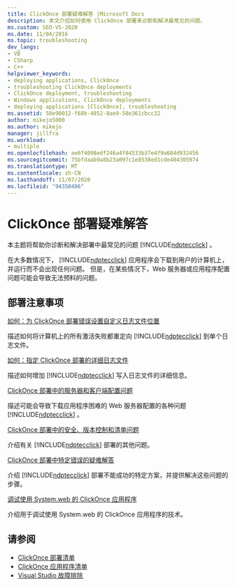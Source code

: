 ```yaml
---
title: ClickOnce 部署疑难解答 |Microsoft Docs
description: 本文介绍如何使用 ClickOnce 部署来诊断和解决最常见的问题。
ms.custom: SEO-VS-2020
ms.date: 11/04/2016
ms.topic: troubleshooting
dev_langs:
- VB
- CSharp
- C++
helpviewer_keywords:
- deploying applications, ClickOnce
- troubleshooting ClickOnce deployments
- ClickOnce deployment, troubleshooting
- Windows applications, ClickOnce deployments
- deploying applications [ClickOnce], troubleshooting
ms.assetid: 58e90012-f68b-4852-8ae9-58e361cbcc32
author: mikejo5000
ms.author: mikejo
manager: jillfra
ms.workload:
- multiple
ms.openlocfilehash: ae6f4098edf246a4f84533b37e4f9a684d932456
ms.sourcegitcommit: 75bfdaab9a8b23a097c1e8538ed1cde404305974
ms.translationtype: MT
ms.contentlocale: zh-CN
ms.lasthandoff: 11/07/2020
ms.locfileid: "94350496"
---
```

# <a name="troubleshoot-clickonce-deployments"></a>ClickOnce 部署疑难解答
本主题将帮助你诊断和解决部署中最常见的问题 [!INCLUDE[ndptecclick](../deployment/includes/ndptecclick_md.md)] 。

 在大多数情况下， [!INCLUDE[ndptecclick](../deployment/includes/ndptecclick_md.md)] 应用程序会下载到用户的计算机上，并运行而不会出现任何问题。 但是，在某些情况下，Web 服务器或应用程序配置问题可能会导致无法预料的问题。

## <a name="deployment-considerations"></a>部署注意事项

 [如何：为 ClickOnce 部署错误设置自定义日志文件位置](../deployment/how-to-set-a-custom-log-file-location-for-clickonce-deployment-errors.md)

 描述如何将计算机上的所有激活失败都重定向 [!INCLUDE[ndptecclick](../deployment/includes/ndptecclick_md.md)] 到单个日志文件。

 [如何：指定 ClickOnce 部署的详细日志文件](../deployment/how-to-specify-verbose-log-files-for-clickonce-deployments.md)

 描述如何增加 [!INCLUDE[ndptecclick](../deployment/includes/ndptecclick_md.md)] 写入日志文件的详细信息。

 [ClickOnce 部署中的服务器和客户端配置问题](../deployment/server-and-client-configuration-issues-in-clickonce-deployments.md)

 描述可能会导致下载应用程序困难的 Web 服务器配置的各种问题 [!INCLUDE[ndptecclick](../deployment/includes/ndptecclick_md.md)] 。

 [ClickOnce 部署中的安全、版本控制和清单问题](../deployment/security-versioning-and-manifest-issues-in-clickonce-deployments.md)

 介绍有关 [!INCLUDE[ndptecclick](../deployment/includes/ndptecclick_md.md)] 部署的其他问题。

 [ClickOnce 部署中特定错误的疑难解答](../deployment/troubleshooting-specific-errors-in-clickonce-deployments.md)

 介绍 [!INCLUDE[ndptecclick](../deployment/includes/ndptecclick_md.md)] 部署不能成功的特定方案，并提供解决这些问题的步骤。

 [调试使用 System.web 的 ClickOnce 应用程序](../deployment/debugging-clickonce-applications-that-use-system-deployment-application.md)

 介绍用于调试使用 System.web 的 ClickOnce 应用程序的技术。

## <a name="see-also"></a>请参阅

- [ClickOnce 部署清单](../deployment/clickonce-deployment-manifest.md)
- [ClickOnce 应用程序清单](../deployment/clickonce-application-manifest.md)
- [Visual Studio 故障排除](/troubleshoot/visualstudio/welcome-visual-studio/)